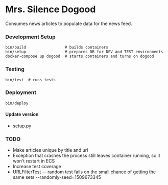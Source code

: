 # Mrs. Silence Dogood
Consumes news articles to populate data for the news feed.

### Development Setup
    bin/build                 # builds containers
    bin/setup                 # prepares DB for DEV and TEST environments
    docker-compose up dogood  # starts containers and turns on dogood

### Testing
    bin/test  # runs tests

### Deployment
    bin/deploy

#### Update version
* setup.py

### TODO
* Make articles unique by title and url
* Exception that crashes the process still leaves container running, so it
won't restart in ECS
* Increase test coverage
* URLFilterTest -- random test fails on the small chance of getting the same sets
  --randomly-seed=1509673345
